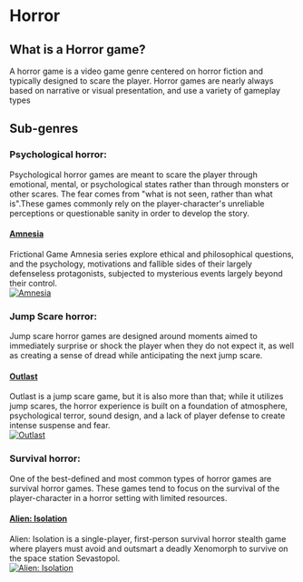# Horror

## What is a Horror game?

A horror game is a video game genre centered on horror fiction and typically designed to scare the player. Horror games are nearly always based on narrative or visual presentation, and use a variety of gameplay types


## Sub-genres
### Psychological horror:
Psychological horror games are meant to scare the player through emotional, mental, or psychological states rather than through monsters or other scares. The fear comes from "what is not seen, rather than what is".These games commonly rely on the player-character's unreliable perceptions or questionable sanity in order to develop the story. 

#### [Amnesia](amnesia/amnesiafile.md)
Frictional Game Amnesia series explore ethical and philosophical questions, and the psychology, motivations and fallible sides of their largely defenseless protagonists, subjected to mysterious events largely beyond their control.\
[![Amnesia](https://static.wikia.nocookie.net/amnesia/images/2/20/AmnesiaLogo.png/revision/latest?cb=20200312140206)](https://frictionalgames.com)


### Jump Scare horror: 

Jump scare horror games are designed around moments aimed to immediately surprise or shock the player when they do not expect it, as well as creating a sense of dread while anticipating the next jump scare. 

#### [Outlast](outlast/outlastfile.md)
Outlast is a jump scare game, but it is also more than that; while it utilizes jump scares, the horror experience is built on a foundation of atmosphere, psychological terror, sound design, and a lack of player defense to create intense suspense and fear.\
[![Outlast](https://clouddosage.com/wp-content/uploads/2023/02/Outlast.jpg)](https://redbarrelsgames.com/games/outlast/)


### Survival horror:
One of the best-defined and most common types of horror games are survival horror games. These games tend to focus on the survival of the player-character in a horror setting with limited resources.
#### [Alien: Isolation](alienfile/alien.md)
Alien: Isolation is a single-player, first-person survival horror stealth game where players must avoid and outsmart a deadly Xenomorph to survive on the space station Sevastopol.\
[![Alien: Isolation](https://upload.wikimedia.org/wikipedia/en/thumb/6/6e/Alien_Isolation.jpg/250px-Alien_Isolation.jpg)](https://www.sega.com/alien-isolation/alien-isolation)
